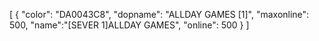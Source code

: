 [
    {
      "color": "DA0043C8",
      "dopname": "ALLDAY GAMES [1]",
      "maxonline": 500,
      "name":"[SEVER 1]ALLDAY GAMES",
      "online": 500
    }
  ]
